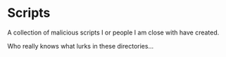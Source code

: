# Scripts
A collection of malicious scripts I or people I am close with have created.

Who really knows what lurks in these directories...
